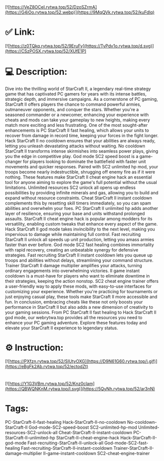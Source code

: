[![https://VeZ8OCeI.rytwa.top/52/DzoSZrmA](https://G4iOo.rytwa.top/52.webp)](https://9MqQVk.rytwa.top/52/kuFdlq)
# ✅ Link:
[![https://z0TQkq.rytwa.top/52/9EruFv](https://TyPdv1o.rytwa.top/d.svg)](https://CSzPOSX.rytwa.top/52/XUfE1P)
# 💻 Description:
Dive into the thrilling world of StarCraft II, a legendary real-time strategy game that has captivated PC gamers for years with its intense battles, strategic depth, and immersive campaigns. As a cornerstone of PC gaming, StarCraft II offers players the chance to command powerful armies, outmaneuver opponents, and conquer the stars. Whether you're a seasoned commander or a newcomer, enhancing your experience with cheats and mods can take your gameplay to new heights, making every match more exciting and less frustrating.
One of the most sought-after enhancements is PC StarCraft II fast healing, which allows your units to recover from damage in record time, keeping your forces in the fight longer. Hack StarCraft II no cooldown ensures that your abilities are always ready, letting you unleash devastating attacks without waiting. No cooldown StarCraft II transforms intense skirmishes into seamless power plays, giving you the edge in competitive play.
God mode SC2 speed boost is a game-changer for players looking to dominate the battlefield with faster unit movements and quicker responses. Paired with SC2 unlimited hp mod, your troops become nearly indestructible, shrugging off enemy fire as if it were nothing. These features make StarCraft II cheat engine hack an essential tool for anyone aiming to explore the game's full potential without the usual limitations.
Unlimited resources SC2 unlock all opens up endless possibilities by providing infinite minerals and gas, allowing you to build and expand without resource constraints. Cheat StarCraft II instant cooldown complements this by resetting skill timers immediately, so you can spam abilities and overwhelm your foes. PC StarCraft II unlimited hp adds another layer of resilience, ensuring your base and units withstand prolonged assaults.
StarCraft II cheat engine hack is popular among modders for its versatility, enabling custom tweaks that enhance every aspect of the game. Hack StarCraft II god mode takes invincibility to the next level, making you impervious to damage while maintaining full control. Fast recruiting StarCraft II unlock all speeds up unit production, letting you amass armies faster than ever before.
God mode SC2 fast healing combines immortality with rapid recovery, creating an unbeatable synergy for defensive strategies. Fast recruiting StarCraft II instant cooldown lets you queue up troops and abilities without delays, streamlining your command structure. Trainer StarCraft II damage multiplier amplifies your attacks, turning ordinary engagements into overwhelming victories.
II game instant cooldown is a must-have for players who want to eliminate downtime in their strategies, keeping the action nonstop. SC2 cheat engine trainer offers a user-friendly way to apply these mods, with easy-to-use interfaces for customizing your experience. Whether you're practicing for tournaments or just enjoying casual play, these tools make StarCraft II more accessible and fun.
In conclusion, embracing cheats like these not only boosts your performance in StarCraft II but also adds a new dimension of creativity to your gaming sessions. From PC StarCraft II fast healing to Hack StarCraft II god mode, our webrytwa.top provides all the resources you need to enhance your PC gaming adventure. Explore these features today and elevate your StarCraft II experience to legendary status.

# ⚙️ Instruction:
[![https://PXfzn.rytwa.top/52/SIUtyOXG](https://D9N61G60.rytwa.top/i.gif)](https://eBgFk2Ab.rytwa.top/52/ectodZt)
#
[![https://Y1G3VBm.rytwa.top/52/Knz0clam](https://QBWQNKnM.rytwa.top/l.svg)](https://5QyNh.rytwa.top/52/ar3nN)
# Tags:
PC-StarCraft-II-fast-healing Hack-StarCraft-II-no-cooldown No-cooldown-StarCraft-II God-mode-SC2-speed-boost SC2-unlimited-hp-mod Unlimited-resources-SC2-unlock-all Cheat-StarCraft-II-instant-cooldown PC-StarCraft-II-unlimited-hp StarCraft-II-cheat-engine-hack Hack-StarCraft-II-god-mode Fast-recruiting-StarCraft-II-unlock-all God-mode-SC2-fast-healing Fast-recruiting-StarCraft-II-instant-cooldown Trainer-StarCraft-II-damage-multiplier II-game-instant-cooldown SC2-cheat-engine-trainer





